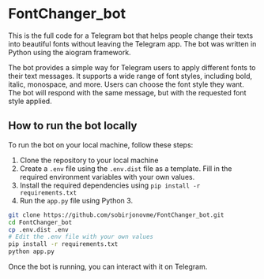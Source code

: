 # FontChanger_bot

This is the full code for a Telegram bot that helps people change their texts into beautiful fonts without leaving the Telegram app. The bot was written in Python using the aiogram framework.

The bot provides a simple way for Telegram users to apply different fonts to their text messages. It supports a wide range of font styles, including bold, italic, monospace, and more. Users can choose the font style they want. The bot will respond with the same message, but with the requested font style applied.

## How to run the bot locally

To run the bot on your local machine, follow these steps:

1. Clone the repository to your local machine
2. Create a `.env` file using the `.env.dist` file as a template. Fill in the required environment variables with your own values.
3. Install the required dependencies using `pip install -r requirements.txt`
4. Run the `app.py` file using Python 3.

```bash
git clone https://github.com/sobirjonovme/FontChanger_bot.git
cd FontChanger_bot
cp .env.dist .env
# Edit the .env file with your own values
pip install -r requirements.txt
python app.py
```

Once the bot is running, you can interact with it on Telegram.
